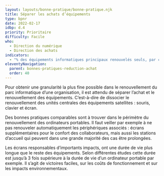 ```yaml
---
layout: layouts/bonne-pratique/bonne-pratique.njk
title: Séparer les achats d’équipements
type: bpnr
date: 2022-02-17
idbp: d.4
priority: Prioritaire
difficulty: Facile
who:
  - Direction du numérique
  - Direction des achats
indicators:
  - "% des équipements informatiques principaux renouvelés seuls, par critères : écrans, souris, téléphones portables, unités centrales…"
eleventyNavigation:
  parent: bonnes-pratiques-reduction-achat
  order: 40
---
```


Pour obtenir une granularité la plus fine possible dans le renouvellement du parc informatique d’une organisation, il est attendu de séparer l’achat et le renouvellement des équipements. C’est-à-dire de dissocier le renouvellement des unités centrales des équipements satellites : souris, clavier et écran.

Des bonnes pratiques comparables sont à trouver dans le périmètre du renouvellement des ordinateurs portables. Il faut veiller par exemple à ne pas renouveler automatiquement les périphériques associés : écrans supplémentaires pour le confort des collaborateurs, mais aussi les stations d’accueil qui peuvent dans une grande majorité des cas être prolongées.

Les écrans responsables d’importants impacts, ont une durée de vie plus longue que le reste des équipements. Selon différentes études cette durée est jusqu’à 3 fois supérieure à la durée de vie d’un ordinateur portable par exemple. Il s’agit de victoires faciles, sur les coûts de fonctionnement et sur les impacts environnementaux.
